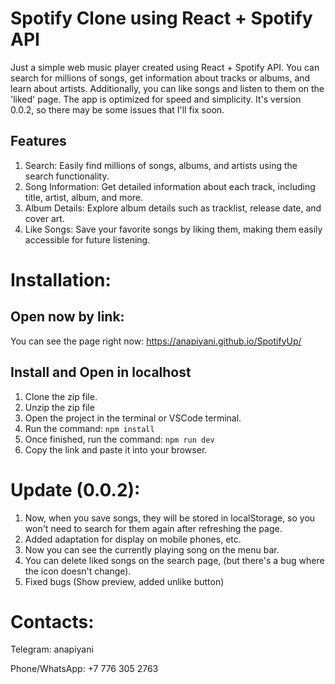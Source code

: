# Spotify Clone using React + Spotify API
Just a simple web music player created using React + Spotify API. You can search for millions of songs, get information about tracks or albums, and learn about artists. Additionally, you can like songs and listen to them on the 'liked' page. The app is optimized for speed and simplicity. It's version 0.0.2, so there may be some issues that I'll fix soon.


## Features
1. Search: Easily find millions of songs, albums, and artists using the search functionality.
2. Song Information: Get detailed information about each track, including title, artist, album, and more.
3. Album Details: Explore album details such as tracklist, release date, and cover art.
4. Like Songs: Save your favorite songs by liking them, making them easily accessible for future listening.


# Installation:
## Open now by link:
You can see the page right now:  https://anapiyani.github.io/SpotifyUp/
## Install and Open in localhost
1. Clone the zip file.
2. Unzip the zip file
3. Open the project in the terminal or VSCode terminal.
4. Run the command:
     ``` npm install ```
5. Once finished, run the command:
    ``` npm run dev ```
6. Copy the link and paste it into your browser.

# Update (0.0.2):
1. Now, when you save songs, they will be stored in localStorage, so you won't need to search for them again after refreshing the page.
2. Added adaptation for display on mobile phones, etc.
3. Now you can see the currently playing song on the menu bar.
4. You can delete liked songs on the search page, (but there's a bug where the icon doesn't change).
5. Fixed bugs (Show preview, added unlike button)


  # Contacts:
Telegram: anapiyani

Phone/WhatsApp: +7 776 305 2763

  
